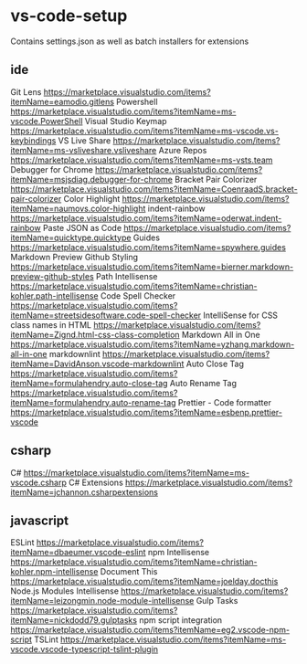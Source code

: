 # vs-code-setup

Contains settings.json as well as batch installers for extensions

## ide

Git Lens <https://marketplace.visualstudio.com/items?itemName=eamodio.gitlens>
Powershell <https://marketplace.visualstudio.com/items?itemName=ms-vscode.PowerShell>
Visual Studio Keymap <https://marketplace.visualstudio.com/items?itemName=ms-vscode.vs-keybindings>
VS Live Share <https://marketplace.visualstudio.com/items?itemName=ms-vsliveshare.vsliveshare>
Azure Repos <https://marketplace.visualstudio.com/items?itemName=ms-vsts.team>
Debugger for Chrome <https://marketplace.visualstudio.com/items?itemName=msjsdiag.debugger-for-chrome>
Bracket Pair Colorizer <https://marketplace.visualstudio.com/items?itemName=CoenraadS.bracket-pair-colorizer>
Color Highlight <https://marketplace.visualstudio.com/items?itemName=naumovs.color-highlight>
indent-rainbow <https://marketplace.visualstudio.com/items?itemName=oderwat.indent-rainbow>
Paste JSON as Code <https://marketplace.visualstudio.com/items?itemName=quicktype.quicktype>
Guides <https://marketplace.visualstudio.com/items?itemName=spywhere.guides>
Markdown Preview Github Styling <https://marketplace.visualstudio.com/items?itemName=bierner.markdown-preview-github-styles>
Path Intellisense <https://marketplace.visualstudio.com/items?itemName=christian-kohler.path-intellisense>
Code Spell Checker <https://marketplace.visualstudio.com/items?itemName=streetsidesoftware.code-spell-checker>
IntelliSense for CSS class names in HTML <https://marketplace.visualstudio.com/items?itemName=Zignd.html-css-class-completion>
Markdown All in One <https://marketplace.visualstudio.com/items?itemName=yzhang.markdown-all-in-one>
markdownlint <https://marketplace.visualstudio.com/items?itemName=DavidAnson.vscode-markdownlint>
Auto Close Tag <https://marketplace.visualstudio.com/items?itemName=formulahendry.auto-close-tag>
Auto Rename Tag <https://marketplace.visualstudio.com/items?itemName=formulahendry.auto-rename-tag>
Prettier - Code formatter <https://marketplace.visualstudio.com/items?itemName=esbenp.prettier-vscode>

## csharp

C# <https://marketplace.visualstudio.com/items?itemName=ms-vscode.csharp>
C# Extensions <https://marketplace.visualstudio.com/items?itemName=jchannon.csharpextensions>

## javascript

ESLint <https://marketplace.visualstudio.com/items?itemName=dbaeumer.vscode-eslint>
npm Intellisense <https://marketplace.visualstudio.com/items?itemName=christian-kohler.npm-intellisense>
Document This <https://marketplace.visualstudio.com/items?itemName=joelday.docthis>
Node.js Modules Intellisense <https://marketplace.visualstudio.com/items?itemName=leizongmin.node-module-intellisense>
Gulp Tasks <https://marketplace.visualstudio.com/items?itemName=nickdodd79.gulptasks>
npm script integration <https://marketplace.visualstudio.com/items?itemName=eg2.vscode-npm-script>
TSLint <https://marketplace.visualstudio.com/items?itemName=ms-vscode.vscode-typescript-tslint-plugin>
